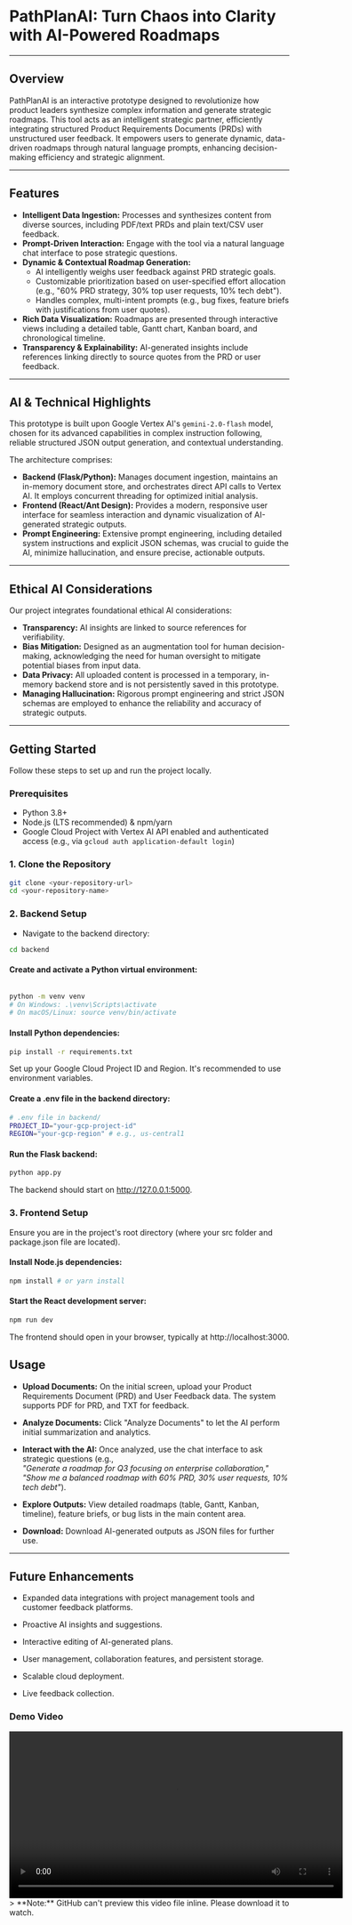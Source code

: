 # PathPlanAI: Turn Chaos into Clarity with AI-Powered Roadmaps

---

## Overview

PathPlanAI is an interactive prototype designed to revolutionize how product leaders synthesize complex information and generate strategic roadmaps. This tool acts as an intelligent strategic partner, efficiently integrating structured Product Requirements Documents (PRDs) with unstructured user feedback. It empowers users to generate dynamic, data-driven roadmaps through natural language prompts, enhancing decision-making efficiency and strategic alignment.

---

## Features

- **Intelligent Data Ingestion:** Processes and synthesizes content from diverse sources, including PDF/text PRDs and plain text/CSV user feedback.
- **Prompt-Driven Interaction:** Engage with the tool via a natural language chat interface to pose strategic questions.
- **Dynamic & Contextual Roadmap Generation:**
  - AI intelligently weighs user feedback against PRD strategic goals.
  - Customizable prioritization based on user-specified effort allocation (e.g., "60% PRD strategy, 30% top user requests, 10% tech debt").
  - Handles complex, multi-intent prompts (e.g., bug fixes, feature briefs with justifications from user quotes).
- **Rich Data Visualization:** Roadmaps are presented through interactive views including a detailed table, Gantt chart, Kanban board, and chronological timeline.
- **Transparency & Explainability:** AI-generated insights include references linking directly to source quotes from the PRD or user feedback.

---

## AI & Technical Highlights

This prototype is built upon Google Vertex AI's `gemini-2.0-flash` model, chosen for its advanced capabilities in complex instruction following, reliable structured JSON output generation, and contextual understanding.

The architecture comprises:

- **Backend (Flask/Python):** Manages document ingestion, maintains an in-memory document store, and orchestrates direct API calls to Vertex AI. It employs concurrent threading for optimized initial analysis.
- **Frontend (React/Ant Design):** Provides a modern, responsive user interface for seamless interaction and dynamic visualization of AI-generated strategic outputs.
- **Prompt Engineering:** Extensive prompt engineering, including detailed system instructions and explicit JSON schemas, was crucial to guide the AI, minimize hallucination, and ensure precise, actionable outputs.

---

## Ethical AI Considerations

Our project integrates foundational ethical AI considerations:

- **Transparency:** AI insights are linked to source references for verifiability.
- **Bias Mitigation:** Designed as an augmentation tool for human decision-making, acknowledging the need for human oversight to mitigate potential biases from input data.
- **Data Privacy:** All uploaded content is processed in a temporary, in-memory backend store and is not persistently saved in this prototype.
- **Managing Hallucination:** Rigorous prompt engineering and strict JSON schemas are employed to enhance the reliability and accuracy of strategic outputs.

---

## Getting Started

Follow these steps to set up and run the project locally.

### Prerequisites

- Python 3.8+
- Node.js (LTS recommended) & npm/yarn
- Google Cloud Project with Vertex AI API enabled and authenticated access (e.g., via `gcloud auth application-default login`)

### 1. Clone the Repository

```bash
git clone <your-repository-url>
cd <your-repository-name>
```

### 2. Backend Setup

- Navigate to the backend directory:

```bash
cd backend
```

#### Create and activate a Python virtual environment:

```bash

python -m venv venv
# On Windows: .\venv\Scripts\activate
# On macOS/Linux: source venv/bin/activate
```

#### Install Python dependencies:

```bash
pip install -r requirements.txt
```

Set up your Google Cloud Project ID and Region. It's recommended to use environment variables.

#### Create a .env file in the backend directory:

```bash
# .env file in backend/
PROJECT_ID="your-gcp-project-id"
REGION="your-gcp-region" # e.g., us-central1
```

#### Run the Flask backend:

```bash
python app.py
```

The backend should start on http://127.0.0.1:5000.

### 3. Frontend Setup

Ensure you are in the project's root directory (where your src folder and package.json file are located).

#### Install Node.js dependencies:

```bash
npm install # or yarn install
```

#### Start the React development server:

```bash
npm run dev
```

The frontend should open in your browser, typically at http://localhost:3000.

## Usage

- **Upload Documents:** On the initial screen, upload your Product Requirements Document (PRD) and User Feedback data. The system supports PDF for PRD, and TXT for feedback.

- **Analyze Documents:** Click "Analyze Documents" to let the AI perform initial summarization and analytics.

- **Interact with the AI:** Once analyzed, use the chat interface to ask strategic questions (e.g.,  
  _"Generate a roadmap for Q3 focusing on enterprise collaboration,"_  
  _"Show me a balanced roadmap with 60% PRD, 30% user requests, 10% tech debt"_).

- **Explore Outputs:** View detailed roadmaps (table, Gantt, Kanban, timeline), feature briefs, or bug lists in the main content area.

- **Download:** Download AI-generated outputs as JSON files for further use.

---

## Future Enhancements

- Expanded data integrations with project management tools and customer feedback platforms.

- Proactive AI insights and suggestions.

- Interactive editing of AI-generated plans.

- User management, collaboration features, and persistent storage.

- Scalable cloud deployment.

- Live feedback collection.

### Demo Video

<video width="600" controls>
  <source src="Demo.mp4" type="video/mp4">
  Your browser does not support the video tag.
</video>
> **Note:** GitHub can't preview this video file inline. Please download it to watch.

